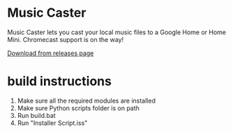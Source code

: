 # Music Caster

Music Caster lets you cast your local music files to a Google Home or Home Mini. Chromecast support is on the way!

[Download from releases page](https://github.com/elibroftw/music-caster/releases)

# build instructions
1. Make sure all the required modules are installed
2. Make sure Python scripts folder is on path
3. Run build.bat
4. Run "Installer Script.iss"
